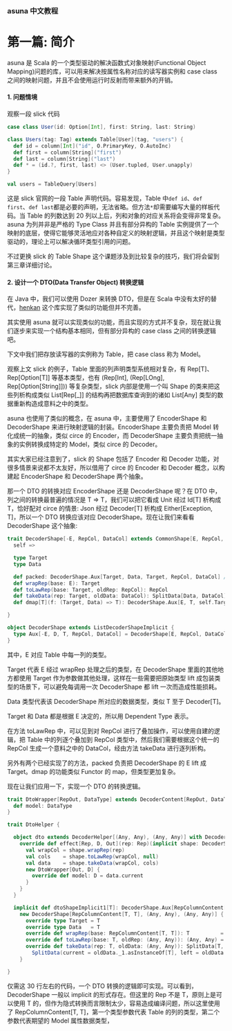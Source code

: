 ### asuna 中文教程

# 第一篇: 简介

asuna 是 Scala 的一个类型驱动的解决函数式对象映射(Functional Object
Mapping)问题的库，可以用来解决按属性名称对应的读写器实例和 case class
之间的映射问题，并且不会使用运行时反射而带来额外的开销。

#### 1. 问题情境

观察一段 slick 代码

```scala
case class User(id: Option[Int], first: String, last: String)

class Users(tag: Tag) extends Table[User](tag, "users") {
  def id = column[Int]("id", O.PrimaryKey, O.AutoInc)
  def first = column[String]("first")
  def last = column[String]("last")
  def * = (id.?, first, last) <> (User.tupled, User.unapply)
}

val users = TableQuery[Users]
```

这是 slick 官网的一段 Table 声明代码。容易发现，Table
中`def id`、`def first`、`def last`都是必要的声明，无法省略。但方法`*`却需要编写大量的样板代码。当
Table 的列数达到 20 列以上后，列和对象的对应关系将会变得非常复杂。asuna
为列并非是严格的 Type Class 并且有部分异构的 Table
实例提供了一个映射的底层，使得它能够灵活地应对各种自定义的映射逻辑，并且这个映射是类型驱动的，理论上可以解决循环类型引用的问题。

不过更换 slick 的 Table Shape 这个课题涉及到比较复杂的技巧，我们将会留到第三章详细讨论。

#### 2. 设计一个 DTO(Data Transfer Object) 转换逻辑

在 Java 中，我们可以使用 Dozer 来转换 DTO，但是在 Scala 中没有太好的替代，[henkan](https://github.com/kailuowang/henkan)
这个库实现了类似的功能但并不完善。

其实使用 asuna 就可以实现类似的功能，而且实现的方式并不复杂，现在就让我们逐步来实现一个结构基本相同，但有部分异构的
case class 之间的转换逻辑吧。

下文中我们把存放读写器的实例称为 Table，把 case class 称为 Model。

观察上文 slick 的例子，Table 里面的列声明类型系统相对复杂，有
Rep[T]、Rep[Option[T]] 等基本类型，也有
(Rep[Int], (Rep[LOng], Rep[Option[String]])) 等复杂类型，slick
内部是使用一个叫 Shape 的类来把这些列析构成类似 List[Rep[_]] 的结构再把数据库查询到的诸如
List[Any] 类型的数据重新构造成意料之中的类型。

asuna 也使用了类似的概念，在 asuna 中，主要使用了
EncoderShape 和 DecoderShape 来进行映射逻辑的封装。EncoderShape 主要负责把 Model
转化成统一的抽象，类似 circe 的 Encoder，而 DecoderShape 主要负责把统一抽象的实例转换成特定的
Model，类似 circe 的 Decoder。

其实大家已经注意到了，slick 的 Shape 包括了 Encoder 和 Decoder
功能，对很多情景来说都不太友好，所以借用了 circe 的 Encoder 和 Decoder
概念，以构建起 EncoderShape 和 DecoderShape 两个抽象。

那一个 DTO 的转换对应 EncoderShape 还是 DecoderShape 呢？在 DTO 中，列之间的转换最普遍的情况是
T => T，我们可以把它看成 Unit 经过 Id[T] 析构成 T，恰好配对 circe 的情景: Json 经过 Decoder[T]
析构成 Either[Exception, T]，所以一个 DTO 转换应该对应 DecoderShape。现在让我们来看看
DecoderShape 这个抽象:

```scala
trait DecoderShape[-E, RepCol, DataCol] extends CommonShape[E, RepCol, DataCol] {
  self =>

  type Target
  type Data

  def packed: DecoderShape.Aux[Target, Data, Target, RepCol, DataCol] //implemented
  def wrapRep(base: E): Target
  def toLawRep(base: Target, oldRep: RepCol): RepCol
  def takeData(rep: Target, oldData: DataCol): SplitData[Data, DataCol]
  def dmap[T](f: (Target, Data) => T): DecoderShape.Aux[E, T, self.Target, RepCol, DataCol] //implemented

}

object DecoderShape extends ListDecoderShapeImplicit {
  type Aux[-E, D, T, RepCol, DataCol] = DecoderShape[E, RepCol, DataCol] { type Target = T; type Data = D }
}
```

其中，E 对应 Table 中每一列的类型。

Target 代表 E 经过 wrapRep 处理之后的类型，在 DecoderShape
里面的其他地方都使用 Target 作为参数做其他处理，这样在一些需要把原始类型 lift
成包装类型的场景下，可以避免每调用一次 DecoderShape 都 lift 一次而造成性能损耗。

Data 类型代表该 DecoderShape 所对应的数据类型，类似 T 至于 Decoder[T]。

Target 和 Data 都是根据 E 决定的，所以用 Dependent Type 表示。

在方法 toLawRep 中，可以见到对 RepCol 进行了叠加操作，可以使用自建的逻辑，把 Table
中的列逐个叠加到 RepCol 类型中，然后我们需要根据这个统一的 RepCol 生成一个意料之中的
DataCol，经由方法 takeData 进行逐列析构。

另外有两个已经实现了的方法，packed 负责把 DecoderShape 的 E lift 成 Target。dmap
的功能类似 Functor 的 map，但类型更加复杂。

现在让我们应用一下，实现一个 DTO 的转换逻辑。

```scala
trait DtoWrapper[RepOut, DataType] extends DecoderContent[RepOut, DataType] {
  def model: DataType
}

trait DtoHelper {

  object dto extends DecoderHelper[(Any, Any), (Any, Any)] with DecoderWrapperHelper[(Any, Any), (Any, Any), DtoWrapper] {
    override def effect[Rep, D, Out](rep: Rep)(implicit shape: DecoderShape.Aux[Rep, D, Out, (Any, Any), (Any, Any)]): DtoWrapper[Out, D] = {
      val wrapCol = shape.wrapRep(rep)
      val cols    = shape.toLawRep(wrapCol, null)
      val data    = shape.takeData(wrapCol, cols)
      new DtoWrapper[Out, D] {
        override def model: D = data.current
      }
    }
  }

  implicit def dtoShapeImplicit1[T]: DecoderShape.Aux[RepColumnContent[T, T], T, T, (Any, Any), (Any, Any)] =
    new DecoderShape[RepColumnContent[T, T], (Any, Any), (Any, Any)] {
      override type Target = T
      override type Data   = T
      override def wrapRep(base: RepColumnContent[T, T]): T          = base.rep
      override def toLawRep(base: T, oldRep: (Any, Any)): (Any, Any) = (base, oldRep)
      override def takeData(rep: T, oldData: (Any, Any)): SplitData[T, (Any, Any)] =
        SplitData(current = oldData._1.asInstanceOf[T], left = oldData._2.asInstanceOf[(Any, Any)])
    }

}
```

仅需这 30 行左右的代码，一个 DTO 转换的逻辑即可实现。可以看到，DecoderShape 一般以 implicit
的形式存在。但这里的 Rep 不是 T，原则上是可以使用 T
的，但作为隐式转换而言限制太少，容易造成编译问题，所以这里使用了
RepColumnContent[T, T]，第一个类型参数代表 Table 的列的类型，第二个参数代表期望的 Model
属性数据类型，